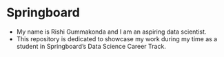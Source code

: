 # Springboard

* My name is Rishi Gummakonda and I am an aspiring data scientist.
* This repository is dedicated to showcase my work during my time as a student in Springboard’s Data Science Career Track.
